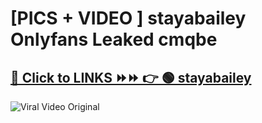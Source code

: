 
 # [PICS + VIDEO ] stayabailey Onlyfans Leaked cmqbe

## <h2><a href="https://clipsfans.com/stayabailey&ref=git">🔗 Click to LINKS ⏩⏩ 👉 🟢 stayabailey </a></h2>

<a href="https://clipsfans.com/stayabailey&ref=git" rel="nofollow" data-target="animated-image.originalLink"><img src="https://i.ibb.co.com/xMMVF88/686577567.gif" alt="Viral Video Original" style="max-width: 100%; display: inline-block;" data-target="animated-image.originalImage"></a>

